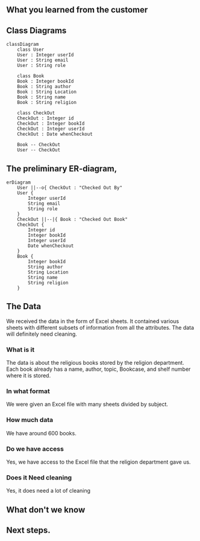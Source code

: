 ## What you learned from the customer

## Class Diagrams
```mermaid
classDiagram
    class User
    User : Integer userId
    User : String email
    User : String role

    class Book
    Book : Integer bookId
    Book : String author
    Book : String Location 
    Book : String name
    Book : String religion

    class CheckOut
    CheckOut : Integer id
    CheckOut : Integer bookId
    CheckOut : Integer userId 
    CheckOut : Date whenCheckout

    Book -- CheckOut
    User -- CheckOut
```
## The preliminary ER-diagram,
```mermaid
erDiagram
    User ||--o{ CheckOut : "Checked Out By"
    User {
        Integer userId
        String email
        String role
    }
    CheckOut ||--|{ Book : "Checked Out Book"
    CheckOut {
        Integer id
        Integer bookId
        Integer userId
        Date whenCheckout
    }
    Book {
        Integer bookId
        String author
        String Location
        String name
        String religion
    }
```
## The Data
We received the data in the form of Excel sheets. It contained various sheets with different subsets of information from all the attributes. The data will definitely need cleaning.
### What is it
The data is about the religious books stored by the religion department. Each book already has a name, author, topic, Bookcase, and shelf number where it is stored.
### In what format
We were given an Excel file with many sheets divided by subject.
### How much data
We have around 600 books.
### Do we have access
Yes, we have access to the Excel file that the religion department gave us.
### Does it Need cleaning
Yes, it does need a lot of cleaning
## What don't we know

## Next steps.
